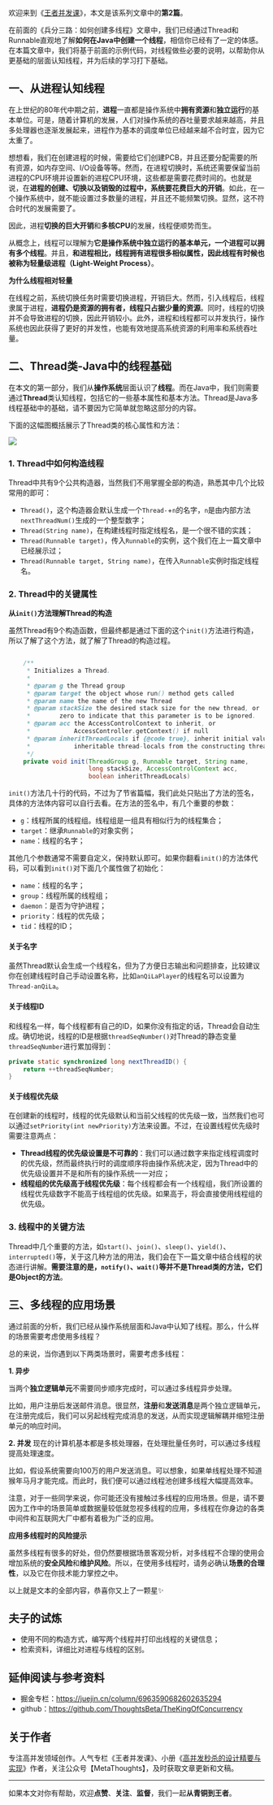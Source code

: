 欢迎来到《[王者并发课](https://github.com/ThoughtsBeta/TheKingOfConcurrency)》，本文是该系列文章中的**第2篇**。

在前面的《兵分三路：如何创建多线程》文章中，我们已经通过Thread和Runnable直观地了解**如何在Java中创建一个线程**，相信你已经有了一定的体感。在本篇文章中，我们将基于前面的示例代码，对线程做些必要的说明，以帮助你从更基础的层面认知线程，并为后续的学习打下基础。

## 一、从进程认知线程

在上世纪的80年代中期之前，**进程**一直都是操作系统中**拥有资源**和**独立运行**的基本单位。可是，随着计算机的发展，人们对操作系统的吞吐量要求越来越高，并且多处理器也逐渐发展起来，进程作为基本的调度单位已经越来越不合时宜，因为它太重了。

想想看，我们在创建进程的时候，需要给它们创建PCB，并且还要分配需要的所有资源，如内存空间、I/O设备等等。然而，在进程切换时，系统还需要保留当前进程的CPU环境并设置新的进程CPU环境，这些都是需要花费时间的。也就是说，在**进程的创建、切换以及销毁的过程中，系统要花费巨大的开销**。如此，在一个操作系统中，就不能设置过多数量的进程，并且还不能频繁切换。显然，这不符合时代的发展需要了。

因此，进程**切换的巨大开销**和**多核CPU**的发展，线程便顺势而生。

从概念上，线程可以理解为**它是操作系统中独立运行的基本单元，一个进程可以拥有多个线程**。并且，**和进程相比，线程拥有进程很多相似属性，因此线程有时候也被称为轻量级进程（Light-Weight Process）**。

**为什么线程相对轻量**

在线程之前，系统切换任务时需要切换进程，开销巨大。然而，引入线程后，线程隶属于进程，**进程仍是资源的拥有者，线程只占据少量的资源**。同时，线程的切换并不会导致进程的切换，因此开销较小。此外，进程和线程都可以并发执行，操作系统也因此获得了更好的并发性，也能有效地提高系统资源的利用率和系统吞吐量。

## 二、Thread类-Java中的线程基础

在本文的第一部分，我们从**操作系统**层面认识了**线程**。而在Java中，我们则需要通过**Thread**类认知线程，包括它的一些基本属性和基本方法。Thread是Java多线程基础中的基础，请不要因为它简单就忽略这部分的内容。

下面的这幅图概括展示了Thread类的核心属性和方法：

![](https://writting.oss-cn-beijing.aliyuncs.com/2021/05/17/16212386797295.jpg)

### 1. Thread中如何构造线程
Thread中共有9个公共构造器，当然我们不用掌握全部的构造，熟悉其中几个比较常用的即可：
* `Thread()`，这个构造器会默认生成一个`Thread-`+`n`的名字，`n`是由内部方法`nextThreadNum()`生成的一个整型数字；
* `Thread(String name)`，在构建线程时指定线程名，是一个很不错的实践；
* ` Thread(Runnable target) `，传入`Runnable`的实例，这个我们在上一篇文章中已经展示过；
* `Thread(Runnable target, String name)`，在传入`Runnable`实例时指定线程名。


### 2. Thread中的关键属性
**从`init()`方法理解Thread的构造**

虽然Thread有9个构造函数，但最终都是通过下面的这个`init()`方法进行构造，所以了解了这个方法，就了解了Thread的构造过程。
```Java

    /**
     * Initializes a Thread.
     *
     * @param g the Thread group
     * @param target the object whose run() method gets called
     * @param name the name of the new Thread
     * @param stackSize the desired stack size for the new thread, or
     *        zero to indicate that this parameter is to be ignored.
     * @param acc the AccessControlContext to inherit, or
     *            AccessController.getContext() if null
     * @param inheritThreadLocals if {@code true}, inherit initial values for
     *            inheritable thread-locals from the constructing thread
     */
    private void init(ThreadGroup g, Runnable target, String name,
                      long stackSize, AccessControlContext acc,
                      boolean inheritThreadLocals)
```

`init()`方法几十行的代码，不过为了节省篇幅，我们此处只贴出了方法的签名，具体的方法体内容可以自行去看。在方法的签名中，有几个重要的参数：
* `g`：线程所属的线程组。线程组是一组具有相似行为的线程集合；
* `target`：继承`Runnable`的对象实例；
* `name`：线程的名字；

其他几个参数通常不需要自定义，保持默认即可。如果你翻看`init()`的方法体代码，可以看到`init()`对下面几个属性做了初始化：
* `name`：线程的名字；
* `group`：线程所属的线程组；
* `daemon`：是否为守护进程；
* `priority`：线程的优先级；
* `tid`：线程的ID；

#### 关于名字
虽然Thread默认会生成一个线程名，但为了方便日志输出和问题排查，比较建议你在创建线程时自己手动设置名称，比如`anQiLaPlayer`的线程名可以设置为`Thread-anQiLa`。

#### 关于线程ID
和线程名一样，每个线程都有自己的ID，如果你没有指定的话，Thread会自动生成。确切地说，线程的ID是根据`threadSeqNumber()`对Thread的静态变量`threadSeqNumber`进行累加得到：
```Java
private static synchronized long nextThreadID() {
    return ++threadSeqNumber;
}

```

#### 关于线程优先级
在创建新的线程时，线程的优先级默认和当前父线程的优先级一致，当然我们也可以通过`setPriority(int newPriority)`方法来设置。不过，在设置线程优先级时需要注意两点：
* **Thread线程的优先级设置是不可靠的**：我们可以通过数字来指定线程调度时的优先级，然而最终执行时的调度顺序将由操作系统决定，因为Thread中的优先级设置并不是和所有的操作系统一一对应；
* **线程组的优先级高于线程优先级**：每个线程都会有一个线程组，我们所设置的线程优先级数字不能高于线程组的优先级。如果高于，将会直接使用线程组的优先级。

### 3. 线程中的关键方法

Thread中几个重要的方法，如`start()`、`join()`、`sleep()`、`yield()`、`interrupted()`等，关于这几种方法的用法，我们会在下一篇文章中结合线程的状态进行讲解。**需要注意的是，`notify()`、`wait()`等并不是Thread类的方法，它们是Object的方法**。

## 三、多线程的应用场景

通过前面的分析，我们已经从操作系统层面和Java中认知了线程。那么，什么样的场景需要考虑使用多线程？

总的来说，当你遇到以下两类场景时，需要考虑多线程：

**1. 异步**

当两个**独立逻辑单元**不需要同步顺序完成时，可以通过多线程异步处理。

比如，用户注册后发送邮件消息。很显然，**注册**和**发送消息**是两个独立逻辑单元，在注册完成后，我们可以另起线程完成消息的发送，从而实现逻辑解耦并缩短注册单元的响应时间。

**2. 并发**
现在的计算机基本都是多核处理器，在处理批量任务时，可以通过多线程提高处理速度。

比如，假设系统需要向100万的用户发送消息。可以想象，如果单线程处理不知道猴年马月才能完成。而此时，我们便可以通过线程池创建多线程大幅提高效率。

注意，对于一些同学来说，你可能还没有接触过多线程的应用场景。但是，请不要因为工作中的场景简单或数据量较低就忽视多线程的应用，多线程在你身边的各类中间件和互联网大厂中都有着极为广泛的应用。

**应用多线程时的风险提示**

虽然多线程有很多的好处，但仍然要根据场景客观分析，对多线程不合理的使用会增加系统的**安全风险**和**维护风险**。所以，在使用多线程时，请务必确认**场景的合理性**，以及它在你技术能力掌控之中。

以上就是文本的全部内容，恭喜你又上了一颗星✨

## 夫子的试炼

* 使用不同的构造方式，编写两个线程并打印出线程的关键信息；
* 检索资料，详细比对进程与线程的区别。

## 延伸阅读与参考资料

* 掘金专栏：https://juejin.cn/column/6963590682602635294
* github：https://github.com/ThoughtsBeta/TheKingOfConcurrency

## 关于作者

专注高并发领域创作。人气专栏《王者并发课》、小册《[高并发秒杀的设计精要与实现](https://juejin.cn/book/7008372989179723787)》作者，关注公众号【MetaThoughts】，及时获取文章更新和文稿。

---

如果本文对你有帮助，欢迎**点赞**、**关注**、**监督**，我们一起**从青铜到王者**。

